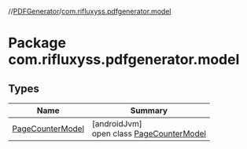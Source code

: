 //[PDFGenerator](../../index.md)/[com.rifluxyss.pdfgenerator.model](index.md)

# Package com.rifluxyss.pdfgenerator.model

## Types

| Name | Summary |
|---|---|
| [PageCounterModel](-page-counter-model/index.md) | [androidJvm]<br>open class [PageCounterModel](-page-counter-model/index.md) |

